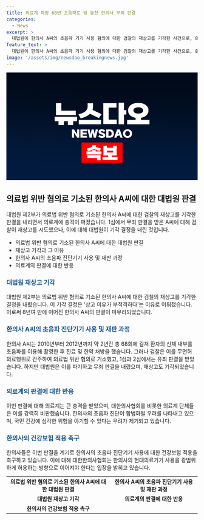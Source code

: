 ```yaml
---
title: 의료계 파장 68번 초음파로 암 놓친 한의사 무죄 판결
categories:
  - News
excerpt: >
  대법원이 한의사 A씨의 초음파 기기 사용 혐의에 대한 검찰의 재상고를 기각한 사건으로, 8년여 만에 종결됐다. 한의사들은 이를 계기로 건강보험 적용을 촉구하고, 의료계는 한의사의 현대의료기기 사용을 논의해야 한다고 주장했다. 한편 대법원의 판결에 대한 우려와 비판도 나왔으며, 한의사들은 건강보험 적용과 의료기기 사용에 대한 판단 기준을 제시하는 방향으로 나아가야 한다고 주장했다.
feature_text: >
  대법원이 한의사 A씨의 초음파 기기 사용 혐의에 대한 검찰의 재상고를 기각한 사건으로, 8년여 만에 종결됐다. 한의사들은 이를 계기로 건강보험 적용을 촉구하고, 의료계는 한의사의 현대의료기기 사용을 논의해야 한다고 주장했다. 한편 대법원의 판결에 대한 우려와 비판도 나왔으며, 한의사들은 건강보험 적용과 의료기기 사용에 대한 판단 기준을 제시하는 방향으로 나아가야 한다고 주장했다.
image: '/assets/img/newsdao_breakingnews.jpg'
---
```


<p><img src="/assets/img/newsdao_breakingnews.jpg" alt="koreaapp 속보" /></p>

<h2 data-ke-size="size26">의료법 위반 혐의로 기소된 한의사 A씨에 대한 대법원 판결</h2>

<p data-ke-size="size16">대법원 제2부가 의료법 위반 혐의로 기소된 한의사 A씨에 대한 검찰의 재상고를 기각한 판결을 내리면서 의료계에 충격이 퍼졌습니다. 1심에서 무죄 판결을 받은 A씨에 대해 검찰이 재상고를 시도했으나, 이에 대해 대법원이 기각 결정을 내린 것입니다.</p>

<ul>
<li>의료법 위반 혐의로 기소된 한의사 A씨에 대한 대법원 판결</li>
<li>재상고 기각과 그 이유</li>
<li>한의사 A씨의 초음파 진단기기 사용 및 재판 과정</li>
<li>의료계의 판결에 대한 반응</li>
</ul>

<h3><b><span style="color: #1a5490;">대법원 재상고 기각</span></b></h3>

<p data-ke-size="size16">대법원 제2부는 의료법 위반 혐의로 기소된 한의사 A씨에 대한 검찰의 재상고를 기각한 결정을 내렸습니다. 이 기각 결정은 '상고 이유가 부적격하다'는 이유로 이뤄졌습니다. 이로써 8년여 만에 이어진 한의사 A씨의 판결이 마무리되었습니다.</p>

<h3><b><span style="color: #1a5490;">한의사 A씨의 초음파 진단기기 사용 및 재판 과정</span></b></h3>

<p data-ke-size="size16">한의사 A씨는 2010년부터 2012년까지 약 2년간 총 68회에 걸쳐 환자의 신체 내부를 초음파를 이용해 촬영한 후 진료 및 한약 처방을 했습니다. 그러나 검찰은 이를 무면허 의료행위로 간주하여 의료법 위반 혐의로 기소했고, 1심과 2심에서는 유죄 판결을 받았습니다. 하지만 대법원은 이를 파기하고 무죄 판결을 내렸으며, 재상고도 기각되었습니다.</p>

<h3><b><span style="color: #1a5490;">의료계의 판결에 대한 반응</span></b></h3>

<p data-ke-size="size16">이번 판결에 대해 의료계는 큰 충격을 받았으며, 대한의사협회를 비롯한 의료계 단체들은 이를 강력히 비판했습니다. 한의사의 초음파 진단이 합법화될 우려를 나타내고 있으며, 국민 건강에 심각한 위험을 야기할 수 있다는 우려가 제기되고 있습니다.</p>

<h3><b><span style="color: #1a5490;">한의사의 건강보험 적용 촉구</span></b></h3>

<p data-ke-size="size16">한의사들은 이번 판결을 계기로 한의사의 초음파 진단기기 사용에 대한 건강보험 적용을 촉구하고 있습니다. 이에 대해 대한한의사협회는 한의사의 현대의료기기 사용을 광범위하게 허용하는 방향으로 이어져야 한다는 입장을 밝히고 있습니다.</p>

<table>
  <tr>
    <td style="text-align: center; height: 17px;"><b>의료법 위반 혐의로 기소된 한의사 A씨에 대한 대법원 판결</b></td>
    <td style="text-align: center; height: 17px;"><b>한의사 A씨의 초음파 진단기기 사용 및 재판 과정</b></td>
  </tr>
  <tr>
    <td style="text-align: center; height: 17px;"><b>대법원 재상고 기각</b></td>
    <td style="text-align: center; height: 17px;"><b>의료계의 판결에 대한 반응</b></td>
  </tr>
  <tr>
    <td style="text-align: center; height: 17px;"><b>한의사의 건강보험 적용 촉구</b></td>
    <td style="text-align: center; height: 17px;"><b></b></td>
  </tr>
</table>

<p data-ke-size="size16">&nbsp;</p>

